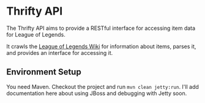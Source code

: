 Thrifty API
===========

The Thrifty API aims to provide a RESTful interface for accessing item data
for League of Legends.

It crawls the [League of Legends Wiki](http://www.leagueoflegends.wikia.com)
for information about items, parses it, and provides an interface for accessing
it.

Environment Setup
-----------------
You need Maven. Checkout the project and run `mvn clean jetty:run`. I'll add
documentation here about using JBoss and debugging with Jetty soon.


